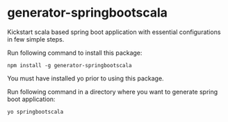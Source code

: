 # generator-springbootscala

Kickstart scala based spring boot application with essential configurations in few simple steps.

Run following command to install this package:

    npm install -g generator-springbootscala

You must have installed yo prior to using this package.


Run following command in a directory where you want to generate spring boot application:

    yo springbootscala
